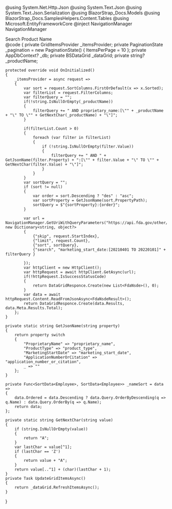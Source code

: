 ﻿@using System.Net.Http.Json
@using System.Text.Json
@using System.Text.Json.Serialization
@using BlazorStrap_Docs.Models
@using BlazorStrap_Docs.SamplesHelpers.Content.Tables
@using Microsoft.EntityFrameworkCore
@inject NavigationManager NavigationManager
<div class="input-group">
    <span class="input-group-text">Search Product Name</span>
    <BSInput InputType="InputType.Text" @bind-Value="_productName" DebounceInterval="300" UpdateOnInput="true" OnValueChange="(string s) => UpdateGridItemsAsync()" />
</div>
<div>
<BSDataGrid ItemsProvider="_itemsProvider" IsStriped="true" IsSmall="true" IsVirtualized="true" @ref="_dataGrid">
    <Columns>
        <PropertyColumn Property="e => e.ProprietaryName" Title="Product Name" Class="col-3" MaxTextWidth="20" IsSortable="true" IsFilterable="true"/>
        <PropertyColumn Property="e => e.ProductType" Title="Product Type" Class="col-3" IsSortable="true" IsFilterable="true"/>
        <PropertyColumn Property="e => e.MarketingStartDate" Title="Start" Class="col-3" IsSortable="true"/>
        <PropertyColumn Property="e => e.ApplicationNumberOrCitation" Title="Application/Citation" Class="col-3" IsSortable="true"/>
    </Columns>
</BSDataGrid>
</div>
@code {
    private GridItemsProvider<FdaNsde> _itemsProvider;
    private PaginationState _pagination = new PaginationState() { ItemsPerPage = 10 };
    private AppDbContext? _db;
    private BSDataGrid<FdaNsde> _dataGrid;
    private string? _productName;

    protected override void OnInitialized()
    {
        _itemsProvider = async request =>
        {
            var sort = request.SortColumns.FirstOrDefault(x => x.Sorted);
            var filterList = request.FilterColumns;
            var filterQuery = "";
            if(!string.IsNullOrEmpty(_productName))
            {
                filterQuery += " AND proprietary_name:[\"" + _productName + "\" TO \"" + GetNextChar(_productName) + "\"]";
            }
            
            if(filterList.Count > 0)
            {
                foreach (var filter in filterList)
                {
                    if (!string.IsNullOrEmpty(filter.Value))
                    {
                        filterQuery += " AND " + GetJsonName(filter.Property) + ":[\"" + filter.Value + "\" TO \"" + GetNextChar(filter.Value) + "\"]";
                    }
                }
            }
            var sortQuery = "";
            if (sort != null)
            {
                var order = sort.Descending ? "des" : "asc";
                var sortProperty = GetJsonName(sort.PropertyPath);
                sortQuery = $"{sortProperty}:{order}";
            }

            var url = NavigationManager.GetUriWithQueryParameters("https://api.fda.gov/other/nsde.json", new Dictionary<string, object?>
            {
                {"skip", request.StartIndex},
                {"limit", request.Count},
                {"sort", sortQuery},
                {"search", "marketing_start_date:[20210401 TO 20220101]" + filterQuery }
                
            });
            var httpClient = new HttpClient();
            var httpRequest = await httpClient.GetAsync(url);
            if(!httpRequest.IsSuccessStatusCode)
            {
                return DataGridResponce.Create(new List<FdaNsde>(), 0);
            }
            var data = await httpRequest.Content.ReadFromJsonAsync<FdaNsdeResult>();
            return DataGridResponce.Create(data.Results, data.Meta.Results.Total);
        };
    }

    private static string GetJsonName(string property)
    {
        return property switch
        {
            "ProprietaryName" => "proprietary_name",
            "ProductType" => "product_type",
            "MarketingStartDate" => "marketing_start_date",
            "ApplicationNumberOrCitation" => "application_number_or_citation",
            _ => ""
        };
    }
    
    private Func<SortData<Employee>, SortData<Employee>> _nameSort = data =>
    {
        data.Ordered = data.Descending ? data.Query.OrderByDescending(q => q.Name) : data.Query.OrderBy(q => q.Name);
        return data;
    };

    private static string GetNextChar(string value)
    {
        if (string.IsNullOrEmpty(value))
        {
            return "A";
        }
        var lastChar = value[^1];
        if (lastChar == 'Z')
        {
            return value + "A";
        }
        return value[..^1] + (char)(lastChar + 1);
    }
    private Task UpdateGridItemsAsync()
    {
        return _dataGrid.RefreshItemsAsync();
    }

}